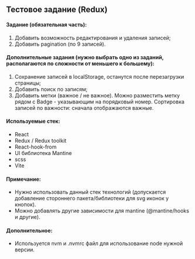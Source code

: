 ## Тестовое задание (Redux)

#### Задание (обязательная часть):

1. Добавить возможность редактирования и удаления записей;
2. Добавить pagination (по 9 записей).

#### Дополнительные задания (нужно выбрать одно из заданий, располагаются по сложности от меньшего к большему):

1. Сохранение записей в localStorage, останутся после перезагрузки страницы;
2. Добавить поиск по записям;
3. Добавить метки (важное / не важное). Можно разместить метку рядом с Badge - указывающим на порядковый номер. Сортировка записей по важности: сначала отображаются важные.

#### Используемые стек:

- React
- Redux / Redux toolkit
- React-hook-from
- UI библиотека Mantine
- scss
- Vite

#### Примечание:

- Нужно использовать данный стек технологий (допускается добавление стороннего пакета/библиотеки для svg иконок у кнопок).
- Можно добавлять другие зависимости для mantine (@mantine/hooks и другие).

#### Дополнительное:

- Используется nvm и .nvmrc файл для использование node нужной версии.
